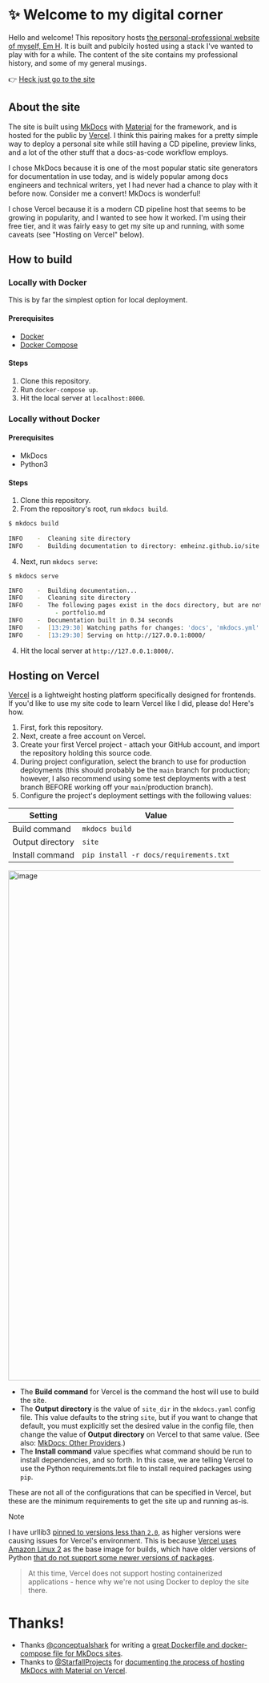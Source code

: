 # ✨ Welcome to my digital corner
Hello and welcome! This repository hosts [the personal-professional website of myself, Em H](https://em-like-the-dash.vercel.app/). It is built and publcily hosted using a stack I've wanted to play with for a while. The content of the site contains my professional history, and some of my general musings.

👉 [Heck just go to the site](https://em-like-the-dash.vercel.app/)

## About the site
The site is built using [MkDocs](https://www.mkdocs.org) with [Material](https://squidfunk.github.io/mkdocs-material/) for the framework, and is hosted for the public by [Vercel](https://vercel.com/). I think this pairing makes for a pretty simple way to deploy a personal site while still having a CD pipeline, preview links, and a lot of the other stuff that a docs-as-code workflow employs.

I chose MkDocs because it is one of the most popular static site generators for documentation in use today, and is widely popular among docs engineers and technical writers, yet I had never had a chance to play with it before now. Consider me a convert! MkDocs is wonderful!

I chose Vercel because it is a modern CD pipeline host that seems to be growing in popularity, and I wanted to see how it worked. I'm using their free tier, and it was fairly easy to get my site up and running, with some caveats (see "Hosting on Vercel" below).

## How to build

### Locally with Docker
This is by far the simplest option for local deployment.
#### Prerequisites
- [Docker](https://www.docker.com/)
- [Docker Compose](https://docs.docker.com/compose/)
#### Steps
1. Clone this repository.
2. Run `docker-compose up`.
3. Hit the local server at `localhost:8000`.

### Locally without Docker
#### Prerequisites
- MkDocs
- Python3
#### Steps
1. Clone this repository.
2. From the repository's root, run `mkdocs build`.
```zsh
$ mkdocs build
  
INFO    -  Cleaning site directory
INFO    -  Building documentation to directory: emheinz.github.io/site
```
4. Next, run `mkdocs serve`:
```zsh
$ mkdocs serve

INFO    -  Building documentation...
INFO    -  Cleaning site directory
INFO    -  The following pages exist in the docs directory, but are not included in the "nav" configuration:
             - portfolio.md
INFO    -  Documentation built in 0.34 seconds
INFO    -  [13:29:30] Watching paths for changes: 'docs', 'mkdocs.yml'
INFO    -  [13:29:30] Serving on http://127.0.0.1:8000/
```
4. Hit the local server at `http://127.0.0.1:8000/`.

## Hosting on Vercel
[Vercel](https://vercel.com) is a lightweight hosting platform specifically designed for frontends. If you'd like to use my site code to learn Vercel like I did, please do! Here's how.
1. First, fork this repository.
2. Next, create a free account on Vercel.
3. Create your first Vercel project - attach your GitHub account, and import the repository holding this source code.
4. During project configuration, select the branch to use for production deployments (this should probably be the `main` branch for production; however, I also recommend using some test deployments with a test branch BEFORE working off your `main`/production branch).
5. Configure the project's deployment settings with the following values:

| Setting  | Value |
| ------------- | ------------- |
| Build command |  `mkdocs build` |
| Output directory |    `site`   |
| Install command | `pip install -r docs/requirements.txt` |

<img width="1017" alt="image" src="https://github.com/microcosem/em-like-the-dash/assets/58352829/21aeb6a2-fad6-42f4-a2b2-2c792d24e95f">

- The **Build command** for Vercel is the command the host will use to build the site.
- The **Output directory** is the value of `site_dir` in the `mkdocs.yaml` config file. This value defaults to the string `site`, but if you want to change that default, you must explicitly set the desired value in the config file, then change the value of **Output directory** on Vercel to that same value. (See also: [MkDocs: Other Providers](https://www.mkdocs.org/user-guide/deploying-your-docs/#other-providers).)
- The **Install command** value specifies what command should be run to install dependencies, and so forth. In this case, we are telling Vercel to use the Python requirements.txt file to install required packages using `pip`.

These are not all of the configurations that can be specified in Vercel, but these are the minimum requirements to get the site up and running as-is.

> [!NOTE]
I have urllib3 [pinned to versions less than `2.0`](https://github.com/microcosem/em-like-the-dash/blob/main/docs/requirements.txt#L2C1-L2C10), as higher versions were causing issues for Vercel's environment. This is because [Vercel uses Amazon Linux 2](https://vercel.com/docs/deployments/build-image) as the base image for builds, which have older versions of Python [that do not support some newer versions of packages](https://github.com/wagtail/sphinx-wagtail-theme/issues/265).
> At this time, Vercel does not support hosting containerized applications - hence why we're not using Docker to deploy the site there.

# Thanks!
- Thanks [@conceptualshark](https://github.com/conceptualshark) for writing a [great Dockerfile and docker-compose file for MkDocs sites](https://github.com/conceptualshark/conceptualshark.github.io/tree/main).
- Thanks to [@StarfallProjects](https://github.com/StarfallProjects) for [documenting the process of hosting MkDocs with Material on Vercel](https://www.starfallprojects.co.uk/projects/deploy-host-docs/deploy-mkdocs-material-vercel/).

